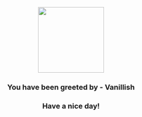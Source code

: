 <p align="center">
            <img src="https://raw.githubusercontent.com/PokeAPI/sprites/master/sprites/pokemon/583.png" width="150" height="150">
          </p>
          <h3 align="center">You have been greeted by - <b>Vanillish</b></h3>
          <h3 align="center">Have a nice day!</h3>
        